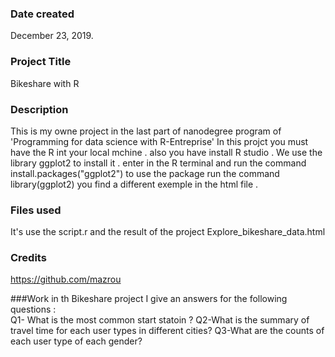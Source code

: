 ### Date created
December 23, 2019.

### Project Title
Bikeshare with R

### Description
This is my owne project in the last part of nanodegree program of 'Programming for data science with R-Entreprise'
In this projct you must have the R int your local mchine . also you have install R studio  .
We use the library ggplot2 
to install it . enter in the R terminal and run the command 
 install.packages("ggplot2")
to use the package run the command
 library(ggplot2)
you find a different exemple in the html file .
### Files used
It's use the script.r
 and the result of the project Explore_bikeshare_data.html

### Credits
https://github.com/mazrou

###Work in th Bikeshare project I give an answers for the following questions :  
  Q1- What is the most common start statoin ?
  Q2-What is the summary of travel time for each user types in different cities? 
  Q3-What are the counts of each user type of each gender?

